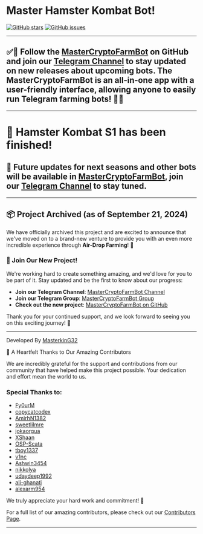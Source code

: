 # Master Hamster Kombat Bot!

[![GitHub stars](https://img.shields.io/github/stars/masterking32/MasterHamsterKombatBot.svg)](https://github.com/masterking32/MasterHamsterKombatBot/stargazers)
[![GitHub issues](https://img.shields.io/github/issues/masterking32/MasterHamsterKombatBot.svg)](https://github.com/masterking32/MasterHamsterKombatBot/issues)

<hr>

## ✅🔴 Follow the [MasterCryptoFarmBot](https://github.com/masterking32/MasterCryptoFarmBot) on GitHub and join our [Telegram Channel](https://t.me/MasterCryptoFarmBot) to stay updated on new releases about upcoming bots. The MasterCryptoFarmBot is an all-in-one app with a user-friendly interface, allowing anyone to easily run Telegram farming bots! 🔴✅

<hr>

# 🤖 Hamster Kombat S1 has been finished!
## 🥂 Future updates for next seasons and other bots will be available in [MasterCryptoFarmBot](https://github.com/masterking32/MasterCryptoFarmBot), join our [Telegram Channel](https://t.me/MasterCryptoFarmBot) to stay tuned.

---

## 📦 Project Archived (as of September 21, 2024)

We have officially archived this project and are excited to announce that we've moved on to a brand-new venture to provide you with an even more incredible experience through **Air-Drop Farming**! 🚀

### 🌟 Join Our New Project!
We're working hard to create something amazing, and we'd love for you to be part of it. Stay updated and be the first to know about our progress:

- **Join our Telegram Channel**: [MasterCryptoFarmBot Channel](https://t.me/MasterCryptoFarmBot)
- **Join our Telegram Group**: [MasterCryptoFarmBot Group](https://t.me/MasterCryptoFarmBotGroup)
- **Check out the new project**: [MasterCryptoFarmBot on GitHub](https://github.com/masterking32/MasterCryptoFarmBot)

Thank you for your continued support, and we look forward to seeing you on this exciting journey! 🎉

<hr>

Developed By [MasterkinG32](https://github.com/masterking32)

🙏 A Heartfelt Thanks to Our Amazing Contributors

We are incredibly grateful for the support and contributions from our community that have helped make this project possible. Your dedication and effort mean the world to us. 

### Special Thanks to:
- [Fy0urM](https://github.com/Fy0urM)
- [copycatcodex](https://github.com/copycatcodex)
- [AmirhN1382](https://github.com/AmirhN1382)
- [sweetlilmre](https://github.com/sweetlilmre)
- [jokaorgua](https://github.com/jokaorgua)
- [XShaan](https://github.com/XShaan)
- [OSP-Scata](https://github.com/OSP-Scata)
- [tboy1337](https://github.com/tboy1337)
- [v1nc](https://github.com/v1nc)
- [Ashwin3454](https://github.com/Ashwin3454)
- [nikkolya](https://github.com/nikkolya)
- [udaydeep1992](https://github.com/udaydeep1992)
- [ali-ghanati](https://github.com/ali-ghanati)
- [alexarm954](https://github.com/alexarm954)

We truly appreciate your hard work and commitment! 🎉

For a full list of our amazing contributors, please check out our [Contributors Page](https://github.com/masterking32/MasterHamsterKombatBot/graphs/contributors).
<hr>
